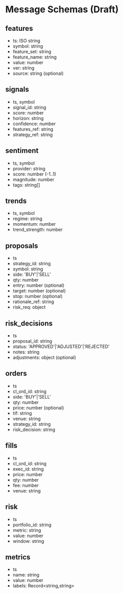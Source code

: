 # Message Schemas (Draft)

## features
- ts: ISO string
- symbol: string
- feature_set: string
- feature_name: string
- value: number
- ver: string
- source: string (optional)

## signals
- ts, symbol
- signal_id: string
- score: number
- horizon: string
- confidence: number
- features_ref: string
- strategy_ref: string

## sentiment
- ts, symbol
- provider: string
- score: number (-1..1)
- magnitude: number
- tags: string[]

## trends
- ts, symbol
- regime: string
- momentum: number
- trend_strength: number

## proposals
- ts
- strategy_id: string
- symbol: string
- side: 'BUY'|'SELL'
- qty: number
- entry: number (optional)
- target: number (optional)
- stop: number (optional)
- rationale_ref: string
- risk_req: object

## risk_decisions
- ts
- proposal_id: string
- status: 'APPROVED'|'ADJUSTED'|'REJECTED'
- notes: string
- adjustments: object (optional)

## orders
- ts
- cl_ord_id: string
- side: 'BUY'|'SELL'
- qty: number
- price: number (optional)
- tif: string
- venue: string
- strategy_id: string
- risk_decision: string

## fills
- ts
- cl_ord_id: string
- exec_id: string
- price: number
- qty: number
- fee: number
- venue: string

## risk
- ts
- portfolio_id: string
- metric: string
- value: number
- window: string

## metrics
- ts
- name: string
- value: number
- labels: Record<string,string>
